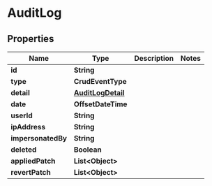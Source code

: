 

# AuditLog


## Properties

| Name | Type | Description | Notes |
|------------ | ------------- | ------------- | -------------|
|**id** | **String** |  |  |
|**type** | **CrudEventType** |  |  |
|**detail** | [**AuditLogDetail**](AuditLogDetail.md) |  |  |
|**date** | **OffsetDateTime** |  |  |
|**userId** | **String** |  |  |
|**ipAddress** | **String** |  |  |
|**impersonatedBy** | **String** |  |  |
|**deleted** | **Boolean** |  |  |
|**appliedPatch** | **List&lt;Object&gt;** |  |  |
|**revertPatch** | **List&lt;Object&gt;** |  |  |



